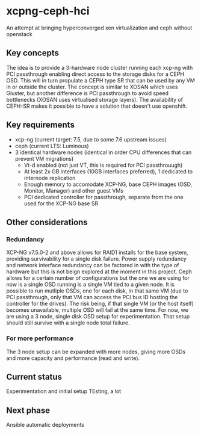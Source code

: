 # xcpng-ceph-hci
An attempt at bringing hyperconverged xen virtualization and ceph without openstack

## Key concepts
The idea is to provide a 3-hardware node cluster running each xcp-ng with PCI passthrough enabling direct access to the storage disks for a CEPH OSD. This will in turn propulate a CEPH type SR that can be used by any VM in or outside the cluster. The concept is similar to XOSAN which uses Gluster, but another difference is PCI passthrough to avoid speed bottlenecks (XOSAN uses virtualised storage layers). The availability of CEPH-SR makes it possible to have a solution that doesn't use openshift.

## Key requirements
* xcp-ng (current target: 7.5, due to some 7.6 upstream issues)
* ceph (current LTS: Luminous)
* 3 identical hardware nodes (identical in order CPU differences that can prevent VM migrations)
  * Vt-d enabled (not just VT, this is required for PCI passthrouugh)
  * At least 2x GB interfaces (10GB interfaces preferred), 1 dedicated to internode replication
  * Enough memory to accomodate XCP-NG, base CEPH images (OSD, Monitor, Manager) and other guest VMs
  * PCI dedicated controller for passthrough, separate from the one used for the XCP-NG base SR
  
## Other considerations
### Redundancy
XCP-NG v7.5.0-2 and above allows for RAID1 installs for the base system, providing survivability for a single disk failure.
Power supply redundancy and network interface redundancy can be factored in with the type of hardware but this is not beign explored at the moment in this project.
Ceph allows for a certain number of configurations but the one we are using for now is a single OSD running is a single VM tied to a given node. It is possible to run mutliple OSDs, one for each disk, in that same VM (due to PCI passthrough, only that VM can access the PCI bus ID hosting the controller for the drives). The risk being, if that single VM (or the host itself) becomes unavailable, multiple OSD will fail at the same time. For now, we are using a 3 node, single disk OSD setup for experimentation. That setup should still survive with a single node total failure.

### For more performance
The 3 node setup can be expanded with more nodes, giving more OSDs and more capacity and performance (read and write). 

## Current status
Experimentation and initial setup
TEsting, a lot

## Next phase
Ansible automatic deployments

